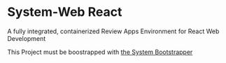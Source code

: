 # System-Web React

A fully integrated, containerized Review Apps Environment for React Web Development

This Project must be boostrapped with [the System Bootstrapper](https://github.com/kihyoun/system)
